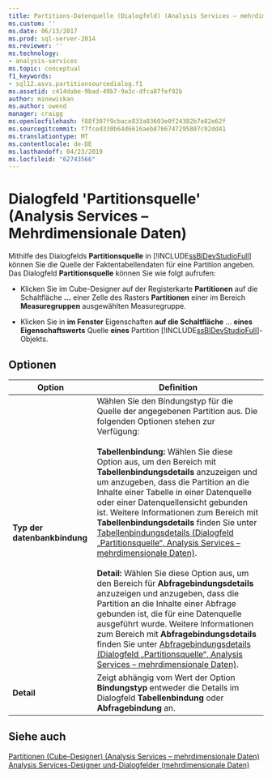 ```yaml
---
title: Partitions-Datenquelle (Dialogfeld) (Analysis Services – mehrdimensionale Daten) | Microsoft-Dokumentation
ms.custom: ''
ms.date: 06/13/2017
ms.prod: sql-server-2014
ms.reviewer: ''
ms.technology:
- analysis-services
ms.topic: conceptual
f1_keywords:
- sql12.asvs.partitionsourcedialog.f1
ms.assetid: c414dabe-9bad-49b7-9a3c-dfca87fef92b
author: minewiskan
ms.author: owend
manager: craigg
ms.openlocfilehash: f88f307f9cbace833a83603e0f24382b7e82e62f
ms.sourcegitcommit: f7fced330b64d6616aeb8766747295807c92dd41
ms.translationtype: MT
ms.contentlocale: de-DE
ms.lasthandoff: 04/23/2019
ms.locfileid: "62743566"
---
```

# <a name="partition-source-dialog-box-analysis-services---multidimensional-data"></a>Dialogfeld 'Partitionsquelle' (Analysis Services – Mehrdimensionale Daten)
  Mithilfe des Dialogfelds **Partitionsquelle** in [!INCLUDE[ssBIDevStudioFull](../includes/ssbidevstudiofull-md.md)] können Sie die Quelle der Faktentabellendaten für eine Partition angeben. Das Dialogfeld **Partitionsquelle** können Sie wie folgt aufrufen:  
  
-   Klicken Sie im Cube-Designer auf der Registerkarte **Partitionen** auf die Schaltfläche **...** einer Zelle des Rasters **Partitionen** einer im Bereich **Measuregruppen** ausgewählten Measuregruppe.  
  
-   Klicken Sie in **im Fenster** Eigenschaften **auf die Schaltfläche** ... **eines Eigenschaftswerts** Quelle **eines** Partition [!INCLUDE[ssBIDevStudioFull](../includes/ssbidevstudiofull-md.md)]-Objekts.  
  
## <a name="options"></a>Optionen  
  
|Option|Definition|  
|------------|----------------|  
|**Typ der datenbankbindung**|Wählen Sie den Bindungstyp für die Quelle der angegebenen Partition aus. Die folgenden Optionen stehen zur Verfügung:<br /><br /> **Tabellenbindung:** Wählen Sie diese Option aus, um den Bereich mit **Tabellenbindungsdetails** anzuzeigen und um anzugeben, dass die Partition an die Inhalte einer Tabelle in einer Datenquelle oder einer Datenquellensicht gebunden ist. Weitere Informationen zum Bereich mit **Tabellenbindungsdetails** finden Sie unter [Tabellenbindungsdetails &#40;Dialogfeld „Partitionsquelle“, Analysis Services – mehrdimensionale Daten&#41;](table-binding-partition-source-dialog-analysis-services-multidimensional-data.md).<br /><br /> **Detail:** Wählen Sie diese Option aus, um den Bereich für **Abfragebindungsdetails** anzuzeigen und anzugeben, dass die Partition an die Inhalte einer Abfrage gebunden ist, die für eine Datenquelle ausgeführt wurde. Weitere Informationen zum Bereich mit **Abfragebindungsdetails** finden Sie unter [Abfragebindungsdetails &#40;Dialogfeld „Partitionsquelle“, Analysis Services – mehrdimensionale Daten&#41;](query-binding-partition-source-dialog-analysis-services-multidimensional-data.md).|  
|**Detail**|Zeigt abhängig vom Wert der Option **Bindungstyp** entweder die Details im Dialogfeld **Tabellenbindung** oder **Abfragebindung** an.|  
  
## <a name="see-also"></a>Siehe auch  
 [Partitionen &#40;Cube-Designer&#41; &#40;Analysis Services – mehrdimensionale Daten&#41;](partitions-cube-designer-analysis-services-multidimensional-data.md)   
 [Analysis Services-Designer und-Dialogfelder &#40;mehrdimensionale Daten&#41;](analysis-services-designers-and-dialog-boxes-multidimensional-data.md)  
  
  
